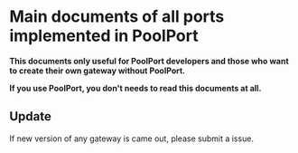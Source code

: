 # Main documents of all ports implemented in PoolPort

**This documents only useful for PoolPort developers and those who want to create their own gateway without PoolPort.**

**If you use PoolPort, you don't needs to read this documents at all.**

## Update

If new version of any gateway is came out, please submit a issue.
